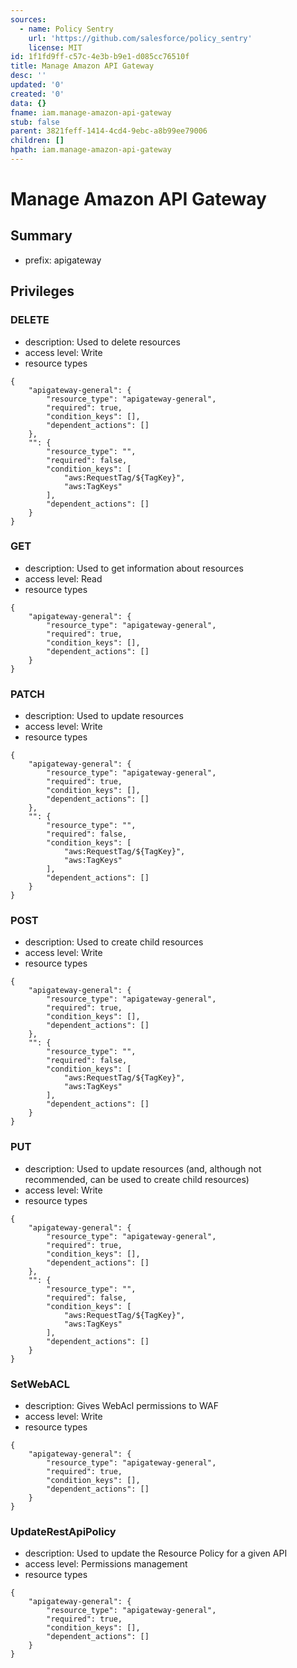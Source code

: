 ```yaml
---
sources:
  - name: Policy Sentry
    url: 'https://github.com/salesforce/policy_sentry'
    license: MIT
id: 1f1fd9ff-c57c-4e3b-b9e1-d085cc76510f
title: Manage Amazon API Gateway
desc: ''
updated: '0'
created: '0'
data: {}
fname: iam.manage-amazon-api-gateway
stub: false
parent: 3821feff-1414-4cd4-9ebc-a8b99ee79006
children: []
hpath: iam.manage-amazon-api-gateway
---
```

# Manage Amazon API Gateway

## Summary

- prefix: apigateway

## Privileges

### DELETE

- description: Used to delete resources
- access level: Write
- resource types

```
{
    "apigateway-general": {
        "resource_type": "apigateway-general",
        "required": true,
        "condition_keys": [],
        "dependent_actions": []
    },
    "": {
        "resource_type": "",
        "required": false,
        "condition_keys": [
            "aws:RequestTag/${TagKey}",
            "aws:TagKeys"
        ],
        "dependent_actions": []
    }
}
```

### GET

- description: Used to get information about resources
- access level: Read
- resource types

```
{
    "apigateway-general": {
        "resource_type": "apigateway-general",
        "required": true,
        "condition_keys": [],
        "dependent_actions": []
    }
}
```

### PATCH

- description: Used to update resources
- access level: Write
- resource types

```
{
    "apigateway-general": {
        "resource_type": "apigateway-general",
        "required": true,
        "condition_keys": [],
        "dependent_actions": []
    },
    "": {
        "resource_type": "",
        "required": false,
        "condition_keys": [
            "aws:RequestTag/${TagKey}",
            "aws:TagKeys"
        ],
        "dependent_actions": []
    }
}
```

### POST

- description: Used to create child resources
- access level: Write
- resource types

```
{
    "apigateway-general": {
        "resource_type": "apigateway-general",
        "required": true,
        "condition_keys": [],
        "dependent_actions": []
    },
    "": {
        "resource_type": "",
        "required": false,
        "condition_keys": [
            "aws:RequestTag/${TagKey}",
            "aws:TagKeys"
        ],
        "dependent_actions": []
    }
}
```

### PUT

- description: Used to update resources (and, although not recommended, can be used to create child resources)
- access level: Write
- resource types

```
{
    "apigateway-general": {
        "resource_type": "apigateway-general",
        "required": true,
        "condition_keys": [],
        "dependent_actions": []
    },
    "": {
        "resource_type": "",
        "required": false,
        "condition_keys": [
            "aws:RequestTag/${TagKey}",
            "aws:TagKeys"
        ],
        "dependent_actions": []
    }
}
```

### SetWebACL

- description: Gives WebAcl permissions to WAF
- access level: Write
- resource types

```
{
    "apigateway-general": {
        "resource_type": "apigateway-general",
        "required": true,
        "condition_keys": [],
        "dependent_actions": []
    }
}
```

### UpdateRestApiPolicy

- description: Used to update the Resource Policy for a given API
- access level: Permissions management
- resource types

```
{
    "apigateway-general": {
        "resource_type": "apigateway-general",
        "required": true,
        "condition_keys": [],
        "dependent_actions": []
    }
}
```

